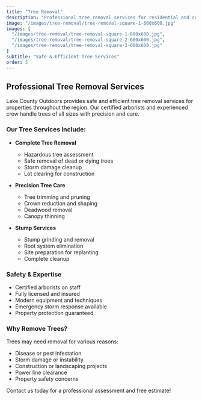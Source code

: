 ```yaml
---
title: "Tree Removal"
description: "Professional tree removal services for residential and commercial properties. Safe, efficient removal of hazardous or unwanted trees."
image: "/images/tree-removal/tree-removal-square-1-600x600.jpg"
images: [
  "/images/tree-removal/tree-removal-square-1-600x600.jpg",
  "/images/tree-removal/tree-removal-square-2-600x600.jpg",
  "/images/tree-removal/tree-removal-square-3-600x600.jpg"
]
subtitle: "Safe & Efficient Tree Services"
order: 5
---
```


## Professional Tree Removal Services

Lake County Outdoors provides safe and efficient tree removal services for properties throughout the region. Our certified arborists and experienced crew handle trees of all sizes with precision and care.

### Our Tree Services Include:

- **Complete Tree Removal**
  - Hazardous tree assessment
  - Safe removal of dead or dying trees
  - Storm damage cleanup
  - Lot clearing for construction

- **Precision Tree Care**
  - Tree trimming and pruning
  - Crown reduction and shaping
  - Deadwood removal
  - Canopy thinning

- **Stump Services**
  - Stump grinding and removal
  - Root system elimination
  - Site preparation for replanting
  - Complete cleanup

### Safety & Expertise

- Certified arborists on staff
- Fully licensed and insured
- Modern equipment and techniques
- Emergency storm response available
- Property protection guaranteed

### Why Remove Trees?

Trees may need removal for various reasons:
- Disease or pest infestation
- Storm damage or instability
- Construction or landscaping projects
- Power line clearance
- Property safety concerns

Contact us today for a professional assessment and free estimate!